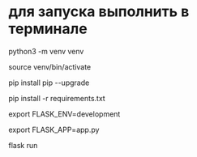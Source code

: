 # для запуска выполнить в терминале
python3 -m venv venv

source venv/bin/activate

pip install pip --upgrade

pip install -r requirements.txt

export FLASK_ENV=development

export FLASK_APP=app.py

flask run
